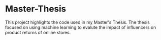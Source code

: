# Master-Thesis
This project highlights the code used in my Master's Thesis. The thesis focused on using machine learning to evalute the impact of influencers on product returns of online stores.
